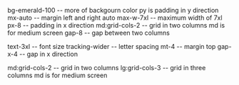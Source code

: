 bg-emerald-100 -- more of backgourn color 
py is padding in y direction    
mx-auto -- margin left and right auto
max-w-7xl -- maximum width of 7xl
px-8 -- padding in x direction
md:grid-cols-2 -- grid in two columns
md is for medium screen
gap-8 -- gap between two columns

text-3xl -- font size
tracking-wider -- letter spacing
mt-4 -- margin top
gap-x-4 -- gap in x direction

md:grid-cols-2 -- grid in two columns
lg:grid-cols-3 -- grid in three columns
md  is for medium screen